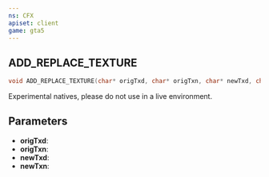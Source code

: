 ```yaml
---
ns: CFX
apiset: client
game: gta5
---
```

## ADD_REPLACE_TEXTURE

```c
void ADD_REPLACE_TEXTURE(char* origTxd, char* origTxn, char* newTxd, char* newTxn);
```

Experimental natives, please do not use in a live environment.

## Parameters
* **origTxd**: 
* **origTxn**: 
* **newTxd**: 
* **newTxn**: 

